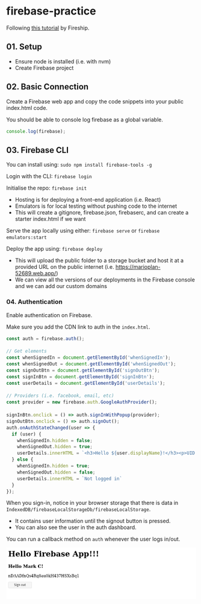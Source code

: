 # firebase-practice

Following [this tutorial](https://www.youtube.com/watch?v=q5J5ho7YUhA) by
Fireship.

## 01. Setup

* Ensure node is installed (i.e. with nvm)
* Create Firebase project

## 02. Basic Connection

Create a Firebase web app and copy the code snippets into your public
index.html code.

You should be able to console log firebase as a global variable.
```js
console.log(firebase);
```

## 03. Firebase CLI

You can install using: `sudo npm install firebase-tools -g`

Login with the CLI: `firebase login`

Initialise the repo: `firebase init`
* Hosting is for deploying a front-end application (i.e. React)
* Emulators is for local testing without pushing code to the internet
* This will create a gitignore, firebase.json, firebaserc, and can create a starter index.html if we want

Serve the app locally using either: `firebase serve` or `firebase emulators:start`

Deploy the app using: `firebase deploy`
* This will upload the public folder to a storage bucket and host it at a provided URL on the public internet (i.e. https://marioplan-52689.web.app/)
* We can view all the versions of our deployments in the Firebase console and we can add our custom domains

### 04. Authentication

Enable authentication on Firebase.

Make sure you add the CDN link to auth in the `index.html`.

```js
const auth = firebase.auth();

// Get elements
const whenSignedIn = document.getElementById('whenSignedIn');
const whenSignedOut = document.getElementById('whenSignedOut');
const signOutBtn = document.getElementById('signOutBtn');
const signInBtn = document.getElementById('signInBtn');
const userDetails = document.getElementById('userDetails');

// Providers (i.e. facebook, email, etc)
const provider = new firebase.auth.GoogleAuthProvider();

signInBtn.onclick = () => auth.signInWithPopup(provider);
signOutBtn.onclick = () => auth.signOut();
auth.onAuthStateChanged(user => {
  if (user) {
    whenSignedIn.hidden = false;
    whenSignedOut.hidden = true;
    userDetails.innerHTML = `<h3>Hello ${user.displayName}!</h3><p>UID: ${user.uid}</p>`
  } else {
    whenSignedIn.hidden = true;
    whenSignedOut.hidden = false;
    userDetails.innerHTML = `Not logged in`
  }
});
```

When you sign-in, notice in your browser storage that there is data in
`IndexedDB/firebaseLocalStorageDb/firebaseLocalStorage`.
* It contains user information until the signout button is pressed.
* You can also see the user in the auth dashboard.

You can run a callback method on `auth` whenever the user logs in/out.


![](docs/2020-07-30-16-43-19.png)
